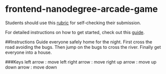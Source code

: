 frontend-nanodegree-arcade-game
===============================

Students should use this [rubric](https://review.udacity.com/#!/projects/2696458597/rubric) for self-checking their submission.

For detailed instructions on how to get started, check out this [guide](https://docs.google.com/document/d/1v01aScPjSWCCWQLIpFqvg3-vXLH2e8_SZQKC8jNO0Dc/pub?embedded=true).

##Instructions
Guide everyone safely home for the night.
First cross the road avoiding the bugs.
Then jump on the bugs to cross the river.
Finally get everyone into a house.

###Keys
left arrow : move left
right arrow : move right
up arrow : move up
down arrow : move down
